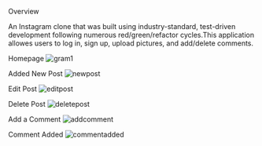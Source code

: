 Overview

An Instagram clone that was built using industry-standard, test-driven development following numerous red/green/refactor cycles.This application allowes users to log in, sign up, upload pictures, and add/delete comments.

Homepage
![gram1](https://user-images.githubusercontent.com/52677504/71787922-053a2600-2fe3-11ea-8090-870dca79d64a.PNG)

Added New Post
![newpost](https://user-images.githubusercontent.com/52677504/71787917-053a2600-2fe3-11ea-926c-3f0bf797f1f5.PNG)

Edit Post
![editpost](https://user-images.githubusercontent.com/52677504/71787921-053a2600-2fe3-11ea-9ff9-eee294cd3fea.PNG)

Delete Post
![deletepost](https://user-images.githubusercontent.com/52677504/71787920-053a2600-2fe3-11ea-9fad-28c3b364e6e6.PNG)

Add a Comment
![addcomment](https://user-images.githubusercontent.com/52677504/71787919-053a2600-2fe3-11ea-9fcf-6e41608f83d7.PNG)

Comment Added
![commentadded](https://user-images.githubusercontent.com/52677504/71787918-053a2600-2fe3-11ea-8f31-95b63309f0d3.PNG)






